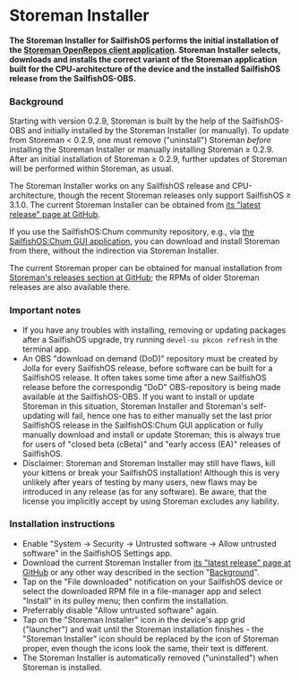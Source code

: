 # Storeman Installer

**The Storeman Installer for SailfishOS performs the initial installation of the [Storeman OpenRepos client application](https://github.com/storeman-developers/harbour-storeman-installer). Storeman Installer selects, downloads and installs the correct variant of the Storeman application built for the CPU-architecture of the device and the installed SailfishOS release from the SailfishOS-OBS.**

### Background

Starting with version 0.2.9, Storeman is built by the help of the SailfishOS-OBS and initially installed by the Storeman Installer (or manually).  To update from Storeman < 0.2.9, one must remove ("uninstall") Storeman *before* installing the Storeman Installer or manually installing Storeman ≥ 0.2.9.  After an initial installation of Storeman ≥ 0.2.9, further updates of Storeman will be performed within Storeman, as usual. 

The Storeman Installer works on any SailfishOS release and CPU-architecture, though the recent Storeman releases only support SailfishOS ≥ 3.1.0.  The current Storeman Installer can be obtained from [its "latest release" page at GitHub](https://github.com/storeman-developers/harbour-storeman-installer/releases/latest).

If you use the SailfishOS:Chum community repository, e.g., via [the SailfishOS:Chum GUI application](https://chumrpm.netlify.app/), you can download and install Storeman from there, without the indirection via Storeman Installer.

The current Storeman proper can be obtained for manual installation from [Storeman's releases section at GitHub](https://github.com/storeman-developers/harbour-storeman/releases); the RPMs of older Storeman releases are also available there.

### Important notes

* If you have any troubles with installing, removing or updating packages after a SailfishOS upgrade, try running `devel-su pkcon refresh` in the terminal app.
* An OBS "download on demand (DoD)" repository must be created by Jolla for every SailfishOS release, before software can be built for a SailfishOS release.  It often takes some time after a new SailfishOS release before the correspondig "DoD" OBS-repository is being made available at the SailfishOS-OBS.  If you want to install or update Storeman in this situation, Storeman Installer and Storeman's self-updating will fail, hence one has to either manually set the last prior SailfishOS release in the SailfishOS:Chum GUI application or fully manually download and install or update Storeman; this is always true for users of "closed beta (cBeta)" and "early access (EA)" releases of SailfishOS.  
* Disclaimer: Storeman and Storeman Installer may still have flaws, kill your kittens or break your SailfishOS installation!  Although this is very unlikely after years of testing by many users, new flaws may be introduced in any release (as for any software).  Be aware, that the license you implicitly accept by using Storeman excludes any liability.

### Installation instructions

* Enable "System → Security → Untrusted software → Allow untrusted software" in the SailfishOS Settings app.
* Download the current Storeman Installer from [its "latest release" page at GitHub](https://github.com/storeman-developers/harbour-storeman-installer/releases/latest) or any other way described in the section "[Background](#background)".
* Tap on the "File downloaded" notification on your SailfishOS device or select the downloaded RPM file in a file-manager app and select "Install" in its pulley menu; then confirm the installation.
* Preferrably disable "Allow untrusted software" again.
* Tap on the "Storeman Installer" icon in the device's app grid ("launcher") and wait until the Storeman installation finishes - the "Storeman Installer" icon should be replaced by the icon of Storeman proper, even though the icons look the same, their text is different.
* The Storeman Installer is automatically removed ("uninstalled") when Storeman is installed.
